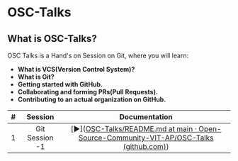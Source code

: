 # OSC-Talks
## What is OSC-Talks?

OSC Talks is a Hand's on Session on Git, where you will learn:

- **What is VCS(Version Control System)?**
- **What is Git?**
- **Getting started with GitHub.**
- **Collaborating and forming PRs(Pull Requests).**
- **Contributing to an actual organization on GitHub.**

| # | Session | Documentation |
|:-----:| :-----: | :-----------: |
| 1 | Git Session -1 | [:arrow_forward:]([OSC-Talks/README.md at main · Open-Source-Community-VIT-AP/OSC-Talks (github.com)](https://github.com/Open-Source-Community-VIT-AP/OSC-Talks/blob/main/OSC-Talks-Session-1/README.md#git-session-1)) |

